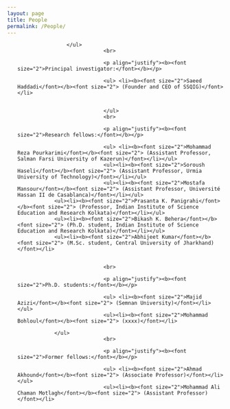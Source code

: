 ```yaml
---
layout: page
title: People
permalink: /People/
---
```


<section id="People">
	<div class="container">
		<ul>
			
			        </ul>
                                <br>

                                <p align="justify"><b><font size="2">Principal investigator:</font></b></p>

                                <ul> <li><b><font size="2">Saeed Haddadi</font></b><font size="2"> (Founder and CEO of SSQIG)</font></li>
                                

                                </ul>
                                <br>

                                <p align="justify"><b><font size="2">Research fellows:</font></b></p>

                                <ul> <li><b><font size="2">Mohammad Reza Pourkarimi</font></b><font size="2"> (Assistant Professor, Salman Farsi University of Kazerun)</font></li></ul>
                                <ul><li><b><font size="2">Soroush Haseli</font></b><font size="2"> (Assistant Professor, Urmia University of Technology)</font></li></ul> 
                                <ul><li><b><font size="2">Mostafa Mansour</font></b><font size="2"> (Assistant Professor, Université Hassan II de Casablanca)</font></li></ul>
				<ul><li><b><font size="2">Prasanta K. Panigrahi</font></b><font size="2"> (Professor, Indian Institute of Science Education and Research Kolkata)</font></li></ul>
				<ul><li><b><font size="2">Bikash K. Behera</font></b><font size="2"> (Ph.D. student, Indian Institute of Science Education and Research Kolkata)</font></li></ul>
				<ul><li><b><font size="2">Abhijeet Kumar</font></b><font size="2"> (M.Sc. student, Central University of Jharkhand)</font></li>
				
				
                                <br>

                                <p align="justify"><b><font size="2">Ph.D. students:</font></b></p>

                                <ul> <li><b><font size="2">Majid Azizi</font></b><font size="2"> (Semnan University)</font></li></ul>
                                <ul><li><b><font size="2">Mohammad Bohloul</font></b><font size="2"> (xxxx)</font></li>
				
				</ul>
                                <br>

                                <p align="justify"><b><font size="2">Former fellows:</font></b></p>

                                <ul> <li><b><font size="2">Ahmad Akhound</font></b><font size="2"> (Associate Professor)</font></li></ul>
                                <ul><li><b><font size="2">Mohammad Ali Chaman Motlagh</font></b><font size="2"> (Assistant Professor)</font></li>
				

<br><br><br><br><br><br><br><br><br><br><br><br><br>
